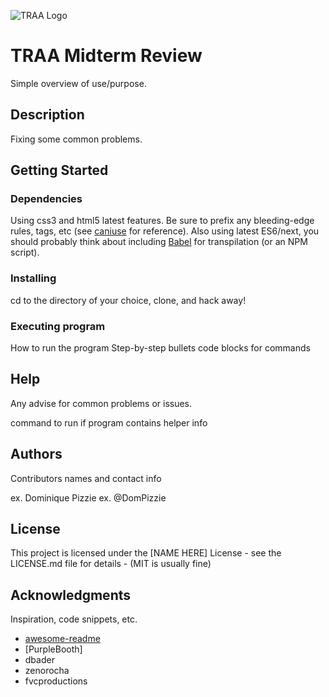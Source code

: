 ![TRAA Logo](../images/traa_logo-MASTER.jpg)

# TRAA Midterm Review

Simple overview of use/purpose.

## Description
Fixing some common problems.

## Getting Started

### Dependencies
Using css3 and html5 latest features. Be sure to prefix any bleeding-edge rules, tags, etc (see [caniuse](https://caniuse.com/) for reference). Also using latest ES6/next, you should probably think about including [Babel](https://babeljs.io/) for transpilation (or an NPM script).

### Installing
cd to the directory of your choice, clone, and hack away!

### Executing program
How to run the program
Step-by-step bullets
code blocks for commands
## Help
Any advise for common problems or issues.

command to run if program contains helper info
## Authors
Contributors names and contact info

ex. Dominique Pizzie
ex. @DomPizzie

## License
This project is licensed under the [NAME HERE] License - see the LICENSE.md file for details - (MIT is usually fine)

## Acknowledgments
Inspiration, code snippets, etc.

* [awesome-readme](https://github.com/matiassingers/awesome-readme)
* [PurpleBooth]
* dbader
* zenorocha
* fvcproductions